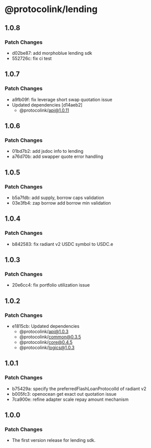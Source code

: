 # @protocolink/lending

## 1.0.8

### Patch Changes

- d02be87: add morphoblue lending sdk
- 552726c: fix ci test

## 1.0.7

### Patch Changes

- a9fb09f: fix leverage short swap quotation issue
- Updated dependencies [d14aeb2]
  - @protocolink/api@1.0.11

## 1.0.6

### Patch Changes

- 01bd7b2: add jsdoc info to lending
- a76d70b: add swapper quote error handling

## 1.0.5

### Patch Changes

- b5a7fdb: add supply, borrow caps validation
- 03e3fb4: zap borrow add borrow min validation

## 1.0.4

### Patch Changes

- b842583: fix radiant v2 USDC symbol to USDC.e

## 1.0.3

### Patch Changes

- 20e6cc4: fix portfolio utilization issue

## 1.0.2

### Patch Changes

- e1815cb: Updated dependencies
  - @protocolink/api@1.0.3
  - @protocolink/common@0.3.5
  - @protocolink/core@0.4.5
  - @protocolink/logics@1.0.3

## 1.0.1

### Patch Changes

- b75429a: specify the preferredFlashLoanProtocolId of radiant v2
- b005fc3: openocean get exact out quotation issue
- 7ca900e: refine adapter scale repay amount mechanism

## 1.0.0

### Patch Changes

- The first version release for lending sdk.
